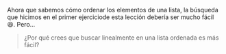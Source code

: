 Ahora que sabemos cómo ordenar los elementos de una lista, la búsqueda que hicimos en el primer ejerciciode esta lección debería ser mucho fácil :satisfied:. Pero...

> ¿Por qué crees que buscar linealmente en una lista ordenada es más fácil?
